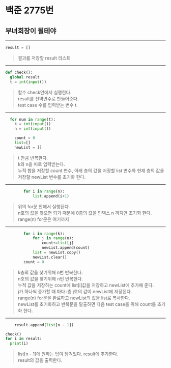 # 백준 2775번

## 부녀회장이 될테야

---

```python
result = []
```

> 결과를 저장할 result 리스트

---

```python
def check():
  global result
  t = int(input())
```

> 함수 check안에서 실행한다.  
> result를 전역변수로 만들어준다.  
> test case 수를 입력받는 변수 t.

---

```python
  for num in range(t):
    k = int(input())
    n = int(input())

    count = 0
    list=[]
    newList = []
```

> t 만큼 반복한다.  
> k와 n을 따로 입력받는다.  
> 누적 합을 저장할 count 변수, 아래 층의 값을 저장할 list 변수와 현재 층의 값을 저장할 newList 변수를 초기화 한다.

---

```python
		for i in range(n):
			list.append(i+1)
```

> 위의 for문 안에서 실행된다.  
> n호의 값을 찾으면 되기 때문에 0층의 값을 인덱스 n 까지만 초기화 한다.  
> range(n) for문은 여기까지

---

```python
		for i in range(k):
			for j in range(n):
				count+=list[j]
				newList.append(count)
			list = newList.copy()
			newList.clear()
		count = 0
```

> k층의 값을 찾기위해 n번 반복한다.  
> n호의 값을 찾기위해 n번 반복한다.  
> 누적 값을 저장하는 count에 list[i]값을 저장하고 newList에 추가해 준다.  
> j가 하나씩 증가할 때 마다 i층 j호의 값이 newList에 저장된다.  
> range(n) for문을 완료하고 newList의 값을 list로 복사한다.  
> newList를 초기화하고 반복문을 탈출하면 다음 test case를 위해 count를 초기화 한다.

---

```python
    result.append(list[n - 1])

check()
for i in result:
  print(i)
```

> list[n - 1]에 원하는 답이 담겨있다. result에 추가한다.  
> result의 값을 출력한다.
